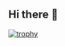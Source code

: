 ## Hi there 👋
[![trophy](https://github-profile-trophy.vercel.app/?Rohan0412=ryo-ma&theme=onedark)](https://github.com/ryo-ma/github-profile-trophy)
<!--
**Rohan0412/Rohan0412** is a ✨ _special_ ✨ repository because its `README.md` (this file) appears on your GitHub profile.

Here are some ideas to get you started:

- 🔭 I’m currently working on ...
- 🌱 I’m currently learning ...
- 👯 I’m looking to collaborate on ...
- 🤔 I’m looking for help with ...
- 💬 Ask me about ...
- 📫 How to reach me: ...
- 😄 Pronouns: ...
- ⚡ Fun fact: ...
-->
